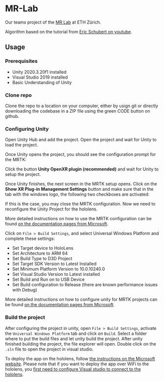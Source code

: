 # MR-Lab

Our teams project of the [MR Lab](http://www.cvg.ethz.ch/teaching/mrlab/) at ETH Zürich.

Algorithm based on the tutorial from [Eric Schubert on youtube](https://www.youtube.com/playlist?list=PLm9r3VWwsENF8Cmjdj_9aZhpiYj5fzdYG).

## Usage

### Prerequisites

* Unity 2020.3.20f1 installed
* Visual Studio 2019 installed
* Basic Understanding of Unity

### Clone repo

Clone the repo to a location on your computer, either by usign git or directly downloading the codebase in a ZIP file using the green CODE button on github.

### Configuring Unity

Open Unity Hub and add the project. Open the project and wait for Unity to load the project.

Once Unity opens the project, you should see the configuration prompt for the MRTK:

Click the button **Unity OpenXR plugin (recommended)** and wait for Unity to setup the project.

Once Unity finishes, the next screen in the MRTK setup opens. Click on the **Show XR Plug-in Management Settings** button and make sure that in the tab with the windows logo, the following two checkboxes are activated:


If this is the case, you may close the MRTK configuration. Now we need to reconfigure the Unity Project for the hololens.

More detailed instructions on how to use the MRTK configuration can be found [on the documentation pages from Microsoft](https://docs.microsoft.com/en-us/learn/modules/learn-mrtk-tutorials/1-5-exercise-configure-resources).

Click on `File > Build Settings`, and select Universal Windows Platform and complete these settings:

* Set Target device to HoloLens
* Set Architecture to ARM 64
* Set Build Type to D3D Project
* Set Target SDK Version to Latest Installed
* Set Minimum Platform Version to 10.0.10240.0
* Set Visual Studio Version to Latest installed
* Set Build and Run on to USB Device
* Set Build configuration to Release (there are known performance issues with Debug)

More detailed instructions on how to configure unity for MRTK projects can be found [on the documentation pages from Microsoft](https://docs.microsoft.com/en-us/learn/modules/learn-mrtk-tutorials/1-3-exercise-configure-unity-for-windows-mixed-reality).

### Build the project

After configuring the project in unity, open `File > Build Settings`, activate the `Universal Windows Platform` tab and click on `Build`. Select a folder where to put the build files and let unity build the project.
After unity finished building the project, the file explorer will open. Double click on the `.sln` file to open the project in visual studio.

To deploy the app on the hololens, follow [the instructions on the Microsoft website](https://docs.microsoft.com/en-us/windows/mixed-reality/develop/advanced-concepts/using-visual-studio?tabs=hl2#build-configuration). Please note that if you want to deploy the app over WiFi to the hololens, you [first need to configure Visual studio to connect to the hololens](https://docs.microsoft.com/en-us/windows/mixed-reality/develop/advanced-concepts/using-visual-studio?tabs=hl2#remote-connection).
